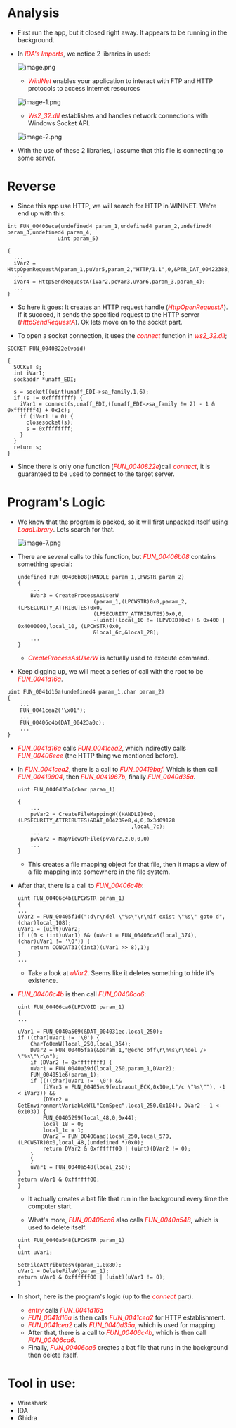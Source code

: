 # Analysis

* First run the app, but it closed right away. It appears to be running in the background.

* In <span style="color:red">*IDA's Imports*</span>, we notice 2 libraries in used:

    ![image.png](./image.png)

    - <span style="color:red">*WinINet*</span> enables your application to interact with FTP and HTTP protocols to access Internet resources 

    ![image-1.png](./image-1.png)

    - <span style="color:red">*Ws2_32.dll*</span> establishes and handles network connections with Windows Socket API.

    ![image-2.png](./image-2.png)

* With the use of these 2 libraries, I assume that this file is connecting to some server.

# Reverse

* Since this app use HTTP, we will search for HTTP in WININET. We're end up with this:

```
int FUN_00406ece(undefined4 param_1,undefined4 param_2,undefined4 param_3,undefined4 param_4,
                uint param_5)

{
  ...
  iVar2 = HttpOpenRequestA(param_1,puVar5,param_2,"HTTP/1.1",0,&PTR_DAT_00422388,uVar1,0);
  ...
  iVar4 = HttpSendRequestA(iVar2,pcVar3,uVar6,param_3,param_4);
  ...
}
```

* So here it goes: It creates an HTTP request handle (<span style="color:red">*HttpOpenRequestA*</span>). If it succeed, it sends the specified request to the HTTP server (<span style="color:red">*HttpSendRequestA*</span>). Ok lets move on to the socket part.    

* To open a socket connection, it uses the <span style="color:red">*connect*</span> function in <span style="color:red">*ws2_32.dll*</span>;

```
SOCKET FUN_0040822e(void)

{
  SOCKET s;
  int iVar1;
  sockaddr *unaff_EDI;
  
  s = socket((uint)unaff_EDI->sa_family,1,6);
  if (s != 0xffffffff) {
    iVar1 = connect(s,unaff_EDI,((unaff_EDI->sa_family != 2) - 1 & 0xfffffff4) + 0x1c);
    if (iVar1 != 0) {
      closesocket(s);
      s = 0xffffffff;
    }
  }
  return s;
}
```

* Since there is only one function (<span style="color:red">*FUN_0040822e*</span>)call <span style="color:red">*connect*</span>, it is guaranteed to be used to connect to the target server.

# Program's Logic

* We know that the program is packed, so it will first unpacked itself using <span style="color:red">*LoadLibrary*</span>. Lets search for that.

    ![image-7.png](./image-7.png)

* There are several calls to this function, but <span style="color:red">*FUN_00406b08*</span> contains something special:

    ```
    undefined FUN_00406b08(HANDLE param_1,LPWSTR param_2)
    {
        ...
        BVar3 = CreateProcessAsUserW
                            (param_1,(LPCWSTR)0x0,param_2,(LPSECURITY_ATTRIBUTES)0x0,
                            (LPSECURITY_ATTRIBUTES)0x0,0,
                            -(uint)(local_10 != (LPVOID)0x0) & 0x400 | 0x4000000,local_10, (LPCWSTR)0x0,
                            &local_6c,&local_28);
        ...
    }
    ```

    - <span style="color:red">*CreateProcessAsUserW*</span> is actually used to execute command. 

* Keep digging up, we will meet a series of call with the root to be <span style="color:red">*FUN_0041d16a*</span>.

```
uint FUN_0041d16a(undefined4 param_1,char param_2)
{
    ...
    FUN_0041cea2('\x01');
    ...
    FUN_00406c4b(DAT_00423a0c);
    ...
}
```

* <span style="color:red">*FUN_0041d16a*</span> calls <span style="color:red">*FUN_0041cea2*</span>, which indirectly calls <span style="color:red">*FUN_00406ece*</span> (the HTTP thing we mentioned before).

* In <span style="color:red">*FUN_0041cea2*</span>, there is a call to <span style="color:red">*FUN_00419baf*</span>. Which is then call <span style="color:red">*FUN_00419904*</span>, then <span style="color:red">*FUN_0041967b*</span>, finally <span style="color:red">*FUN_0040d35a*</span>.

    ```
    uint FUN_0040d35a(char param_1)

    {
        ...
        pvVar2 = CreateFileMappingW((HANDLE)0x0,(LPSECURITY_ATTRIBUTES)&DAT_004239e8,4,0,0x3d09128
                                        ,local_7c);
        ...
        pvVar2 = MapViewOfFile(pvVar2,2,0,0,0)
        ...
    }
    ```

    - This creates a file mapping object for that file, then it maps a view of a file mapping into somewhere in the file system.

* After that, there is a call to <span style="color:red">*FUN_00406c4b*</span>:

    ```
    uint FUN_00406c4b(LPCWSTR param_1)
    {
    ...
    uVar2 = FUN_00405f1d(":d\r\ndel \"%s\"\r\nif exist \"%s\" goto d",(char)local_108);
    uVar1 = (uint)uVar2;
    if ((0 < (int)uVar1) && (uVar1 = FUN_00406ca6(local_374), (char)uVar1 != '\0')) {
        return CONCAT31((int3)(uVar1 >> 8),1);
    }
    ...
    ```

    - Take a look at <span style="color:red">*uVar2*</span>. Seems like it deletes something to hide it's existence.

* <span style="color:red">*FUN_00406c4b*</span> is then call <span style="color:red">*FUN_00406ca6*</span>:

    ```
    uint FUN_00406ca6(LPCVOID param_1)
    {
    ...
    
    uVar1 = FUN_0040a569(&DAT_004031ec,local_250);
    if ((char)uVar1 != '\0') {
        CharToOemW(local_250,local_354);
        DVar2 = FUN_00405faa(&param_1,"@echo off\r\n%s\r\ndel /F \"%s\"\r\n");
        if (DVar2 != 0xffffffff) {
        uVar1 = FUN_0040a39d(local_250,param_1,DVar2);
        FUN_004051e6(param_1);
        if ((((char)uVar1 != '\0') &&
            (iVar3 = FUN_00405ed9(extraout_ECX,0x10e,L"/c \"%s\""), -1 < iVar3)) &&
            (DVar2 = GetEnvironmentVariableW(L"ComSpec",local_250,0x104), DVar2 - 1 < 0x103)) {
            FUN_00405299(local_48,0,0x44);
            local_18 = 0;
            local_1c = 1;
            DVar2 = FUN_00406aad(local_250,local_570,(LPCWSTR)0x0,local_48,(undefined *)0x0);
            return DVar2 & 0xffffff00 | (uint)(DVar2 != 0);
        }
        }
        uVar1 = FUN_0040a548(local_250);
    }
    return uVar1 & 0xffffff00;
    }
    ```

    - It actually creates a bat file that run in the background every time the computer start.

    - What's more, <span style="color:red">*FUN_00406ca6*</span> also calls <span style="color:red">*FUN_0040a548*</span>, which is used to delete itself.

    ```
    uint FUN_0040a548(LPCWSTR param_1)
    {
    uint uVar1;
    
    SetFileAttributesW(param_1,0x80);
    uVar1 = DeleteFileW(param_1);
    return uVar1 & 0xffffff00 | (uint)(uVar1 != 0);
    }
    ```

* In short, here is the program's logic (up to the <span style="color:red">*connect*</span> part).

    - <span style="color:red">*entry*</span> calls <span style="color:red">*FUN_0041d16a*</span>
    - <span style="color:red">*FUN_0041d16a*</span> is then calls <span style="color:red">*FUN_0041cea2*</span> for HTTP establishment.
    - <span style="color:red">*FUN_0041cea2*</span> calls <span style="color:red">*FUN_0040d35a*</span>, which is used for mapping. 
    - After that, there is a call to <span style="color:red">*FUN_00406c4b*</span>, which is then call <span style="color:red">*FUN_00406ca6*</span>.
    - Finally, <span style="color:red">*FUN_00406ca6*</span> creates a bat file that runs in the background then delete itself.

# Tool in use: 
* Wireshark
* IDA
* Ghidra

